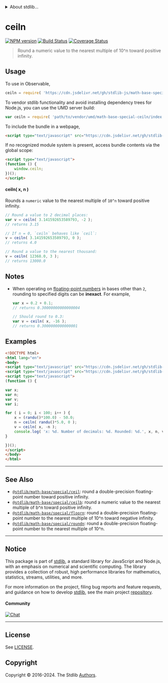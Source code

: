 <!--

@license Apache-2.0

Copyright (c) 2018 The Stdlib Authors.

Licensed under the Apache License, Version 2.0 (the "License");
you may not use this file except in compliance with the License.
You may obtain a copy of the License at

   http://www.apache.org/licenses/LICENSE-2.0

Unless required by applicable law or agreed to in writing, software
distributed under the License is distributed on an "AS IS" BASIS,
WITHOUT WARRANTIES OR CONDITIONS OF ANY KIND, either express or implied.
See the License for the specific language governing permissions and
limitations under the License.

-->


<details>
  <summary>
    About stdlib...
  </summary>
  <p>We believe in a future in which the web is a preferred environment for numerical computation. To help realize this future, we've built stdlib. stdlib is a standard library, with an emphasis on numerical and scientific computation, written in JavaScript (and C) for execution in browsers and in Node.js.</p>
  <p>The library is fully decomposable, being architected in such a way that you can swap out and mix and match APIs and functionality to cater to your exact preferences and use cases.</p>
  <p>When you use stdlib, you can be absolutely certain that you are using the most thorough, rigorous, well-written, studied, documented, tested, measured, and high-quality code out there.</p>
  <p>To join us in bringing numerical computing to the web, get started by checking us out on <a href="https://github.com/stdlib-js/stdlib">GitHub</a>, and please consider <a href="https://opencollective.com/stdlib">financially supporting stdlib</a>. We greatly appreciate your continued support!</p>
</details>

# ceiln

[![NPM version][npm-image]][npm-url] [![Build Status][test-image]][test-url] [![Coverage Status][coverage-image]][coverage-url] <!-- [![dependencies][dependencies-image]][dependencies-url] -->

> Round a numeric value to the nearest multiple of 10^n toward positive infinity.



<section class="usage">

## Usage

To use in Observable,

```javascript
ceiln = require( 'https://cdn.jsdelivr.net/gh/stdlib-js/math-base-special-ceiln@umd/browser.js' )
```

To vendor stdlib functionality and avoid installing dependency trees for Node.js, you can use the UMD server build:

```javascript
var ceiln = require( 'path/to/vendor/umd/math-base-special-ceiln/index.js' )
```

To include the bundle in a webpage,

```html
<script type="text/javascript" src="https://cdn.jsdelivr.net/gh/stdlib-js/math-base-special-ceiln@umd/browser.js"></script>
```

If no recognized module system is present, access bundle contents via the global scope:

```html
<script type="text/javascript">
(function () {
    window.ceiln;
})();
</script>
```

#### ceiln( x, n )

Rounds a `numeric` value to the nearest multiple of `10^n` toward positive infinity.

```javascript
// Round a value to 2 decimal places:
var v = ceiln( 3.141592653589793, -2 );
// returns 3.15

// If n = 0, `ceiln` behaves like `ceil`:
v = ceiln( 3.141592653589793, 0 );
// returns 4.0

// Round a value to the nearest thousand:
v = ceiln( 12368.0, 3 );
// returns 13000.0
```

</section>

<!-- /.usage -->

<section class="notes">

## Notes

-   When operating on [floating-point numbers][ieee754] in bases other than `2`, rounding to specified digits can be **inexact**. For example,

    ```javascript
    var x = 0.2 + 0.1;
    // returns 0.30000000000000004

    // Should round to 0.3:
    var v = ceiln( x, -16 );
    // returns 0.3000000000000001
    ```

</section>

<!-- /.notes -->

<section class="examples">

## Examples

<!-- eslint no-undef: "error" -->

```html
<!DOCTYPE html>
<html lang="en">
<body>
<script type="text/javascript" src="https://cdn.jsdelivr.net/gh/stdlib-js/random-base-randu@umd/browser.js"></script>
<script type="text/javascript" src="https://cdn.jsdelivr.net/gh/stdlib-js/math-base-special-ceiln@umd/browser.js"></script>
<script type="text/javascript">
(function () {

var x;
var n;
var v;
var i;

for ( i = 0; i < 100; i++ ) {
    x = (randu()*100.0) - 50.0;
    n = ceiln( randu()*5.0, 0 );
    v = ceiln( x, -n );
    console.log( 'x: %d. Number of decimals: %d. Rounded: %d.', x, n, v );
}

})();
</script>
</body>
</html>
```

</section>

<!-- /.examples -->

<!-- C interface documentation. -->



<!-- Section for related `stdlib` packages. Do not manually edit this section, as it is automatically populated. -->

<section class="related">

* * *

## See Also

-   <span class="package-name">[`@stdlib/math-base/special/ceil`][@stdlib/math/base/special/ceil]</span><span class="delimiter">: </span><span class="description">round a double-precision floating-point number toward positive infinity.</span>
-   <span class="package-name">[`@stdlib/math-base/special/ceilb`][@stdlib/math/base/special/ceilb]</span><span class="delimiter">: </span><span class="description">round a numeric value to the nearest multiple of b^n toward positive infinity.</span>
-   <span class="package-name">[`@stdlib/math-base/special/floorn`][@stdlib/math/base/special/floorn]</span><span class="delimiter">: </span><span class="description">round a double-precision floating-point number to the nearest multiple of 10^n toward negative infinity.</span>
-   <span class="package-name">[`@stdlib/math-base/special/roundn`][@stdlib/math/base/special/roundn]</span><span class="delimiter">: </span><span class="description">round a double-precision floating-point number to the nearest multiple of 10^n.</span>

</section>

<!-- /.related -->

<!-- Section for all links. Make sure to keep an empty line after the `section` element and another before the `/section` close. -->


<section class="main-repo" >

* * *

## Notice

This package is part of [stdlib][stdlib], a standard library for JavaScript and Node.js, with an emphasis on numerical and scientific computing. The library provides a collection of robust, high performance libraries for mathematics, statistics, streams, utilities, and more.

For more information on the project, filing bug reports and feature requests, and guidance on how to develop [stdlib][stdlib], see the main project [repository][stdlib].

#### Community

[![Chat][chat-image]][chat-url]

---

## License

See [LICENSE][stdlib-license].


## Copyright

Copyright &copy; 2016-2024. The Stdlib [Authors][stdlib-authors].

</section>

<!-- /.stdlib -->

<!-- Section for all links. Make sure to keep an empty line after the `section` element and another before the `/section` close. -->

<section class="links">

[npm-image]: http://img.shields.io/npm/v/@stdlib/math-base-special-ceiln.svg
[npm-url]: https://npmjs.org/package/@stdlib/math-base-special-ceiln

[test-image]: https://github.com/stdlib-js/math-base-special-ceiln/actions/workflows/test.yml/badge.svg?branch=v0.2.0
[test-url]: https://github.com/stdlib-js/math-base-special-ceiln/actions/workflows/test.yml?query=branch:v0.2.0

[coverage-image]: https://img.shields.io/codecov/c/github/stdlib-js/math-base-special-ceiln/main.svg
[coverage-url]: https://codecov.io/github/stdlib-js/math-base-special-ceiln?branch=main

<!--

[dependencies-image]: https://img.shields.io/david/stdlib-js/math-base-special-ceiln.svg
[dependencies-url]: https://david-dm.org/stdlib-js/math-base-special-ceiln/main

-->

[chat-image]: https://img.shields.io/gitter/room/stdlib-js/stdlib.svg
[chat-url]: https://app.gitter.im/#/room/#stdlib-js_stdlib:gitter.im

[stdlib]: https://github.com/stdlib-js/stdlib

[stdlib-authors]: https://github.com/stdlib-js/stdlib/graphs/contributors

[umd]: https://github.com/umdjs/umd
[es-module]: https://developer.mozilla.org/en-US/docs/Web/JavaScript/Guide/Modules

[deno-url]: https://github.com/stdlib-js/math-base-special-ceiln/tree/deno
[deno-readme]: https://github.com/stdlib-js/math-base-special-ceiln/blob/deno/README.md
[umd-url]: https://github.com/stdlib-js/math-base-special-ceiln/tree/umd
[umd-readme]: https://github.com/stdlib-js/math-base-special-ceiln/blob/umd/README.md
[esm-url]: https://github.com/stdlib-js/math-base-special-ceiln/tree/esm
[esm-readme]: https://github.com/stdlib-js/math-base-special-ceiln/blob/esm/README.md
[branches-url]: https://github.com/stdlib-js/math-base-special-ceiln/blob/main/branches.md

[stdlib-license]: https://raw.githubusercontent.com/stdlib-js/math-base-special-ceiln/main/LICENSE

[ieee754]: https://en.wikipedia.org/wiki/IEEE_754-1985

<!-- <related-links> -->

[@stdlib/math/base/special/ceil]: https://github.com/stdlib-js/math-base-special-ceil/tree/umd

[@stdlib/math/base/special/ceilb]: https://github.com/stdlib-js/math-base-special-ceilb/tree/umd

[@stdlib/math/base/special/floorn]: https://github.com/stdlib-js/math-base-special-floorn/tree/umd

[@stdlib/math/base/special/roundn]: https://github.com/stdlib-js/math-base-special-roundn/tree/umd

<!-- </related-links> -->

</section>

<!-- /.links -->
